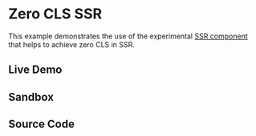 # Zero CLS SSR

This example demonstrates the use of the experimental
[SSR component](</documentation#Server-SideRendering(SSR)_MultipleLayouts>) that
helps to achieve zero CLS in SSR.

## Live Demo

<ZeroCLSSSRExample />

## Sandbox

<StackBlitzLink href="github/igordanchenko/react-photo-album/tree/next/examples/zero-cls-ssr" file="components/PhotoGallery.tsx" title="react-photo-album-zero-cls-ssr" description="react-photo-album zero cls ssr" />

## Source Code

<GitHubLink suffix="zero-cls-ssr" />
